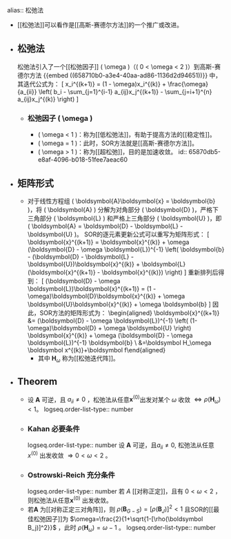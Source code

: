 alias:: 松弛法

- [[松弛法]]可以看作是[[高斯-赛德尔方法]]的一个推广或改进。
- ## 松弛法
  松弛法引入了一个[[松弛因子]] \( \omega \)（\( 0 < \omega < 2 \)）到高斯-赛德尔方法
  {{embed ((658710b0-a3e4-40aa-ad86-1136d2d94651))}}
  中，其迭代公式为：
  \[ x_i^{(k+1)} = (1 - \omega)x_i^{(k)} + \frac{\omega}{a_{ii}} \left( b_i - \sum_{j=1}^{i-1} a_{ij}x_j^{(k+1)} - \sum_{j=i+1}^{n} a_{ij}x_j^{(k)} \right) \]
	- ### 松弛因子 \( \omega \)
		- \( \omega < 1 \)：称为[[低松弛法]]，有助于提高方法的[[稳定性]]。
		- \( \omega = 1 \)：此时，SOR方法就是[[高斯-赛德尔方法]]。
		- \( \omega > 1 \)：称为[[超松弛]]，目的是加速收敛。
		  id:: 65870db5-e8af-4096-b018-51fee7aeac60
- ## 矩阵形式
	- 对于线性方程组 \( \boldsymbol{A}\boldsymbol{x} = \boldsymbol{b} \)，将 \( \boldsymbol{A} \) 分解为对角部分 \( \boldsymbol{D} \)，严格下三角部分 \( \boldsymbol{L} \) 和严格上三角部分 \( \boldsymbol{U} \)，即 \( \boldsymbol{A} = \boldsymbol{D} - \boldsymbol{L} - \boldsymbol{U} \)。
	  SOR的逐元素更新公式可以重写为矩阵形式：
	  \[ \boldsymbol{x}^{(k+1)} = \boldsymbol{x}^{(k)} + \omega (\boldsymbol{D} - \omega \boldsymbol{L})^{-1} \left( \boldsymbol{b} - (\boldsymbol{D} - \boldsymbol{L} - \boldsymbol{U})\boldsymbol{x}^{(k)} + \boldsymbol{L}(\boldsymbol{x}^{(k+1)} - \boldsymbol{x}^{(k)}) \right) \]
	  重新排列后得到：
	  \[ (\boldsymbol{D} - \omega \boldsymbol{L})\boldsymbol{x}^{(k+1)} = (1 - \omega)\boldsymbol{D}\boldsymbol{x}^{(k)} + \omega \boldsymbol{U}\boldsymbol{x}^{(k)} + \omega \boldsymbol{b} \]
	  因此，SOR方法的矩阵形式为：
	  \begin{aligned} \boldsymbol{x}^{(k+1)} &= (\boldsymbol{D} - \omega \boldsymbol{L})^{-1} \left( (1-\omega)\boldsymbol{D} + \omega \boldsymbol{U} \right) \boldsymbol{x}^{(k)} + \omega (\boldsymbol{D} - \omega \boldsymbol{L})^{-1} \boldsymbol{b} \\
	  &=\boldsymbol H_\omega \boldsymbol x^{(k)}+\boldsymbol f\end{aligned}
		- 其中 $\boldsymbol H_\omega$ 称为[[松弛迭代阵]]。
- ## Theorem
	- 设 $\boldsymbol A$ 可逆，且 $a_{ii}\neq0$ ，松弛法从任意$\boldsymbol{x}^{(0)}$出发对某个 $\omega$ 收敛 $\Leftrightarrow\rho(\boldsymbol H_{\omega})<1$。
	  logseq.order-list-type:: number
	- ### Kahan 必要条件
	  logseq.order-list-type:: number
	  设 $\boldsymbol A$ 可逆，且$a_{ii}\neq0$, 松弛法从任意 ${x}^{(0)}$ 出发收敛 $\Rightarrow0<\omega<2$ 。
	- ### Ostrowski-Reich 充分条件 
	  logseq.order-list-type:: number
	  若 $A$ [[对称正定]]，且有 $0<\omega<2$ ，则松弛法从任意$\boldsymbol{x}^{(0)}$ 出发收敛。
	- 若$\boldsymbol A$ 为[[对称正定三对角阵]]，则 $\rho(\boldsymbol B_{G-S})=[\rho(\boldsymbol B_J)]^2<1$ 且SOR的[[最佳松弛因子]]为 $\omega=\frac{2}{1+\sqrt{1-[\rho(\boldsymbol B_j)]^2}}$  ，此时 $\rho(\boldsymbol H_{\omega})=\omega-1$ 。
	  logseq.order-list-type:: number
